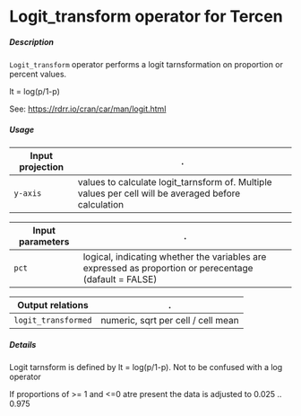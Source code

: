 # Logit_transform operator for Tercen

##### Description

`Logit_transform` operator performs a logit tarnsformation on proportion or percent values. 

lt = log(p/1-p)

See: https://rdrr.io/cran/car/man/logit.html


##### Usage

Input projection|.
---|---
`y-axis` | values to calculate logit_tarnsform of. Multiple values per cell will be averaged before calculation

Input parameters|.
---|---
`pct`   | logical, indicating whether the variables are expressed as proportion or perecentage (dafault = FALSE)

Output relations|.
---|---
`logit_transformed`| numeric, sqrt per cell / cell mean

##### Details

Logit tarnsform is defined by lt = log(p/1-p). Not to be confused with a log operator

If proportions of >= 1 and <=0 atre present the data is adjusted to 0.025 .. 0.975




 
 
